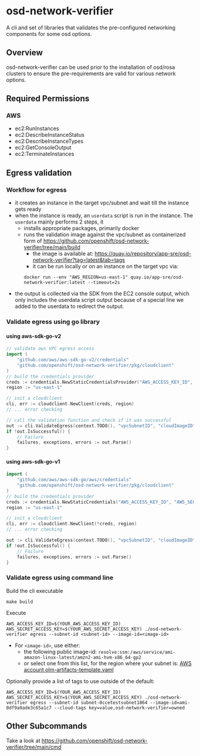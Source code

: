 # osd-network-verifier

A cli and set of libraries that validates the pre-configured networking components for some osd options.

## Overview

osd-network-verifier can be used prior to the installation of osd/rosa clusters to ensure the pre-requirements are valid for various network options.

## Required Permissions

### AWS
- ec2:RunInstances
- ec2:DescribeInstanceStatus
- ec2:DescribeInstanceTypes
- ec2:GetConsoleOutput
- ec2:TerminateInstances

## Egress validation

### Workflow for egress

* it creates an instance in the target vpc/subnet and wait till the instance gets ready
* when the instance is ready, an `userdata` script is run in the instance. The `userdata` mainly performs 2 steps, it
    * installs appropriate packages, primarily docker
    * runs the validation image against the vpc/subnet as containerized form of <https://github.com/openshift/osd-network-verifier/tree/main/build>
        * the image is available at: https://quay.io/repository/app-sre/osd-network-verifier?tag=latest&tab=tags
        * it can be run locally or on an instance on the target vpc via:
        ```shell
        docker run --env "AWS_REGION=us-east-1" quay.io/app-sre/osd-network-verifier:latest --timeout=2s
        ```
* the output is collected via the SDK from the EC2 console output, which only includes the userdata script output because of a special line we added to the userdata to redirect the output.

### Validate egress using go library

#### using aws-sdk-go-v2

```go
// validate aws VPC egress access
import (
    "github.com/aws/aws-sdk-go-v2/credentials"
    "github.com/openshift/osd-network-verifier/pkg/cloudclient"
)
// build the credentials provider
creds := credentials.NewStaticCredentialsProvider("AWS_ACCESS_KEY_ID", "AWS_SECRET_ACCESS_KEY", "AWS_SESSION_TOKEN")
region := "us-east-1"

// init a cloudclient
cli, err := cloudclient.NewClient(creds, region)
// ... error checking

// call the validation function and check if it was successful
out := cli.ValidateEgress(context.TODO(), "vpcSubnetID", "cloudImageID")
if !out.IsSuccessful() {
    // Failure
    failures, exceptions, errors := out.Parse()
}
```

#### using aws-sdk-go-v1

```go
import (
    "github.com/aws/aws-sdk-go/aws/credentials"
    "github.com/openshift/osd-network-verifier/pkg/cloudclient"
)
// build the credentials provider
creds := credentials.NewStaticCredentials("AWS_ACCESS_KEY_ID", "AWS_SECRET_ACCESS_KEY", "AWS_SESSION_TOKEN")
region := "us-east-1"

// init a cloudclient
cli, err := cloudclient.NewClient(*creds, region)
// ... error checking

out := cli.ValidateEgress(context.TODO(), "vpcSubnetID", "cloudImageID")
if !out.IsSuccessful() {
    // Failure
    failures, exceptions, errors := out.Parse()
}
```

### Validate egress using command line

Build the cli executable 
```shell
make build
```
Execute 
```shell
AWS_ACCESS_KEY_ID=$(YOUR_AWS_ACCESS_KEY_ID) AWS_SECRET_ACCESS_KEY=$(YOUR_AWS_SECRET_ACCESS_KEY) ./osd-network-verifier egress --subnet-id <subnet-id> --image-id=<image-id>
```
* For `<image-id>`, use either:
    - the following public image-id: `resolve:ssm:/aws/service/ami-amazon-linux-latest/amzn2-ami-hvm-x86_64-gp2 `
    - or select one from this list, for the region where your subnet is: [AWS account olm-artifacts-template.yaml](https://github.com/openshift/aws-account-operator/blob/17be7a41036e252d59ab19cc2ad1dcaf265758a2/hack/olm-registry/olm-artifacts-template.yaml#L75) 


Optionally provide a list of tags to use outside of the default:

```shell
AWS_ACCESS_KEY_ID=$(YOUR_AWS_ACCESS_KEY_ID) AWS_SECRET_ACCESS_KEY=$(YOUR_AWS_SECRET_ACCESS_KEY) ./osd-network-verifier egress --subnet-id subnet-0ccetestsubnet1864 --image-id=ami-0df9a9ade3c65a1c7 --cloud-tags key=value,osd-network-verifier=owned
```

## Other Subcommands

Take a look at <https://github.com/openshift/osd-network-verifier/tree/main/cmd>



